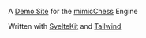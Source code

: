 A [Demo Site](https://chessbot.michaelhorgan.me) for the [mimicChess](https://github.com/nrxszvo/mimicChess) Engine

Written with [SvelteKit](https://svelte.dev/docs/kit/introduction) and [Tailwind](https://tailwindcss.com/)
